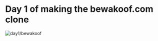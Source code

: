 # Day 1 of making the bewakoof.com clone

<img src = 'public\assets\day1.png' alt = "day1/bewakoof"/>